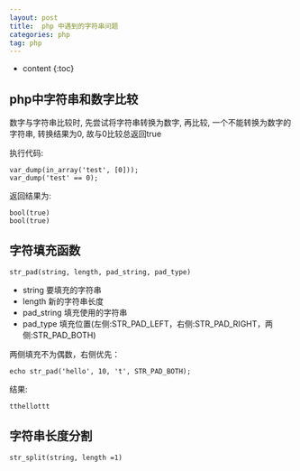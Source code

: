 ```yaml
---
layout: post
title:  php 中遇到的字符串问题
categories: php
tag: php
---
```

* content
{:toc}

## php中字符串和数字比较 ##

数字与字符串比较时, 先尝试将字符串转换为数字, 再比较, 一个不能转换为数字的字符串, 转换结果为0, 故与0比较总返回true

执行代码:
```
var_dump(in_array('test', [0]));
var_dump('test' == 0);
```

返回结果为:
```
bool(true)
bool(true)
```

## 字符填充函数 ##

```
str_pad(string, length, pad_string, pad_type)
```
* string        要填充的字符串
* length        新的字符串长度
* pad_string    填充使用的字符串
* pad_type      填充位置(左侧:STR_PAD_LEFT，右侧:STR_PAD_RIGHT，两侧:STR_PAD_BOTH)

两侧填充不为偶数，右侧优先：
```
echo str_pad('hello', 10, 't', STR_PAD_BOTH);
```
结果:
```
tthellottt
```

## 字符串长度分割 ##

```
str_split(string, length =1)
```

